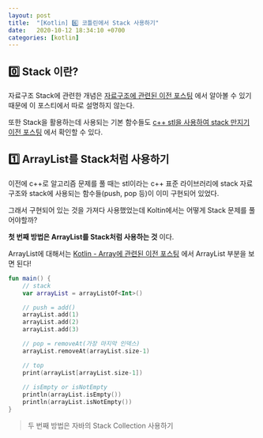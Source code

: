```yaml
---
layout: post
title:  "[Kotlin] 6️⃣ 코틀린에서 Stack 사용하기"
date:   2020-10-12 18:34:10 +0700
categories: [kotlin]
---
```


## 0️⃣ Stack 이란?

자료구조 Stack에 관련한 개념은 [자료구조에 관련된 이전 포스팅](https://choheeis.github.io/newblog//articles/2019-07/BasicDataStructure) 에서 알아볼 수 있기 때문에 이 포스티에서 따로 설명하지 않는다.

또한 Stack을 활용하는데 사용되는 기본 함수들도 [c++ stl을 사용하여 stack 만지기 이전 포스팅](https://choheeis.github.io/newblog//articles/2020-02/C++Stack) 에서 확인할 수 있다.

## 1️⃣ ArrayList를 Stack처럼 사용하기

이전에 c++로 알고리즘 문제를 풀 때는 stl이라는 c++ 표준 라이브러리에 stack 자료구조와 stack에 사용되는 함수들(push, pop 등)이 이미 구현되어 있었다. 

그래서 구현되어 있는 것을 가져다 사용했었는데 Koltin에서는 어떻게 Stack 문제를 풀어야할까?

__첫 번째 방법은 ArrayList를 Stack처럼 사용하는 것__ 이다.

ArrayList에 대해서는 [Kotlin - Array에 관련된 이전 포스팅](https://choheeis.github.io/newblog//articles/2020-10/kotlinArray) 에서 ArrayList 부분을 보면 된다!

~~~kotlin
fun main() {
    // stack
    var arrayList = arrayListOf<Int>()

    // push = add()
    arrayList.add(1)
    arrayList.add(2)
    arrayList.add(3)

    // pop = removeAt(가장 마지막 인덱스)
    arrayList.removeAt(arrayList.size-1)

    // top
    print(arrayList[arrayList.size-1])
    
    // isEmpty or isNotEmpty
    println(arrayList.isEmpty())
    println(arrayList.isNotEmpty())
}
~~~

> 두 번째 방법은 자바의 Stack Collection 사용하기



